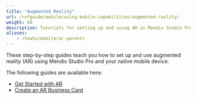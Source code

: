 ```yaml
---
title: "Augmented Reality"
url: /refguide/mobile/using-mobile-capabilities/augmented-reality/
weight: 60
description: Tutorials for setting up and using AR in Mendix Studio Pro.
aliases:
    - /howto/mobile/ar-parent/
---
```


These step-by-step guides teach you how to set up and use augmented reality (AR) using Mendix Studio Pro and your native mobile device.

The following guides are available here:

* [Get Started with AR](/refguide/mobile/using-mobile-capabilities/augmented-reality/how-to-ar-simple-cube/)
* [Create an AR Business Card](/refguide/mobile/using-mobile-capabilities/augmented-reality/how-to-ar-business-card/)

